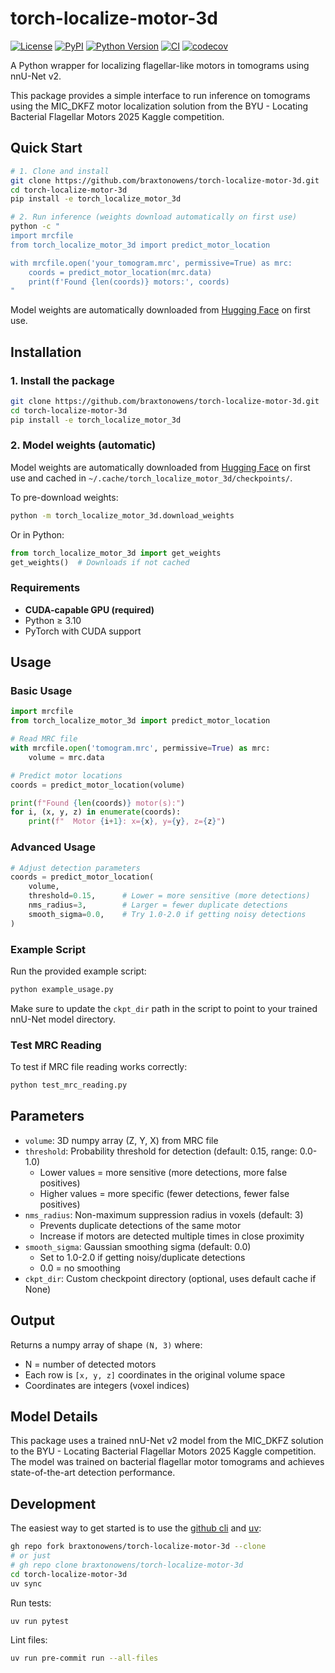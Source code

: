 # torch-localize-motor-3d

[![License](https://img.shields.io/pypi/l/torch-localize-motor-3d.svg?color=green)](https://github.com/braxtonowens/torch-localize-motor-3d/raw/main/LICENSE)
[![PyPI](https://img.shields.io/pypi/v/torch-localize-motor-3d.svg?color=green)](https://pypi.org/project/torch-localize-motor-3d)
[![Python Version](https://img.shields.io/pypi/pyversions/torch-localize-motor-3d.svg?color=green)](https://python.org)
[![CI](https://github.com/braxtonowens/torch-localize-motor-3d/actions/workflows/ci.yml/badge.svg)](https://github.com/braxtonowens/torch-localize-motor-3d/actions/workflows/ci.yml)
[![codecov](https://codecov.io/gh/braxtonowens/torch-localize-motor-3d/branch/main/graph/badge.svg)](https://codecov.io/gh/braxtonowens/torch-localize-motor-3d)

A Python wrapper for localizing flagellar-like motors in tomograms using nnU-Net v2.

This package provides a simple interface to run inference on tomograms using the MIC_DKFZ motor localization solution from the BYU - Locating Bacterial Flagellar Motors 2025 Kaggle competition.

## Quick Start

```bash
# 1. Clone and install
git clone https://github.com/braxtonowens/torch-localize-motor-3d.git
cd torch-localize-motor-3d
pip install -e torch_localize_motor_3d

# 2. Run inference (weights download automatically on first use)
python -c "
import mrcfile
from torch_localize_motor_3d import predict_motor_location

with mrcfile.open('your_tomogram.mrc', permissive=True) as mrc:
    coords = predict_motor_location(mrc.data)
    print(f'Found {len(coords)} motors:', coords)
"
```

Model weights are automatically downloaded from [Hugging Face](https://huggingface.co/braxtonowens/torch_localize_motor_3d_weights) on first use.

## Installation

### 1. Install the package

```bash
git clone https://github.com/braxtonowens/torch-localize-motor-3d.git
cd torch-localize-motor-3d
pip install -e torch_localize_motor_3d
```

### 2. Model weights (automatic)

Model weights are automatically downloaded from [Hugging Face](https://huggingface.co/braxtonowens/torch_localize_motor_3d_weights) on first use and cached in `~/.cache/torch_localize_motor_3d/checkpoints/`.

To pre-download weights:
```bash
python -m torch_localize_motor_3d.download_weights
```

Or in Python:
```python
from torch_localize_motor_3d import get_weights
get_weights()  # Downloads if not cached
```

### Requirements
- **CUDA-capable GPU (required)**
- Python ≥ 3.10
- PyTorch with CUDA support

## Usage

### Basic Usage

```python
import mrcfile
from torch_localize_motor_3d import predict_motor_location

# Read MRC file
with mrcfile.open('tomogram.mrc', permissive=True) as mrc:
    volume = mrc.data

# Predict motor locations
coords = predict_motor_location(volume)

print(f"Found {len(coords)} motor(s):")
for i, (x, y, z) in enumerate(coords):
    print(f"  Motor {i+1}: x={x}, y={y}, z={z}")
```

### Advanced Usage

```python
# Adjust detection parameters
coords = predict_motor_location(
    volume,
    threshold=0.15,      # Lower = more sensitive (more detections)
    nms_radius=3,        # Larger = fewer duplicate detections
    smooth_sigma=0.0,    # Try 1.0-2.0 if getting noisy detections
)
```

### Example Script

Run the provided example script:

```bash
python example_usage.py
```

Make sure to update the `ckpt_dir` path in the script to point to your trained nnU-Net model directory.

### Test MRC Reading

To test if MRC file reading works correctly:

```bash
python test_mrc_reading.py
```

## Parameters

- `volume`: 3D numpy array (Z, Y, X) from MRC file
- `threshold`: Probability threshold for detection (default: 0.15, range: 0.0-1.0)
  - Lower values = more sensitive (more detections, more false positives)
  - Higher values = more specific (fewer detections, fewer false positives)
- `nms_radius`: Non-maximum suppression radius in voxels (default: 3)
  - Prevents duplicate detections of the same motor
  - Increase if motors are detected multiple times in close proximity
- `smooth_sigma`: Gaussian smoothing sigma (default: 0.0)
  - Set to 1.0-2.0 if getting noisy/duplicate detections
  - 0.0 = no smoothing
- `ckpt_dir`: Custom checkpoint directory (optional, uses default cache if None)

## Output

Returns a numpy array of shape `(N, 3)` where:
- N = number of detected motors
- Each row is `[x, y, z]` coordinates in the original volume space
- Coordinates are integers (voxel indices)

## Model Details

This package uses a trained nnU-Net v2 model from the MIC_DKFZ solution to the BYU - Locating Bacterial Flagellar Motors 2025 Kaggle competition. The model was trained on bacterial flagellar motor tomograms and achieves state-of-the-art detection performance.

## Development

The easiest way to get started is to use the [github cli](https://cli.github.com)
and [uv](https://docs.astral.sh/uv/getting-started/installation/):

```sh
gh repo fork braxtonowens/torch-localize-motor-3d --clone
# or just
# gh repo clone braxtonowens/torch-localize-motor-3d
cd torch-localize-motor-3d
uv sync
```

Run tests:

```sh
uv run pytest
```

Lint files:

```sh
uv run pre-commit run --all-files
```
